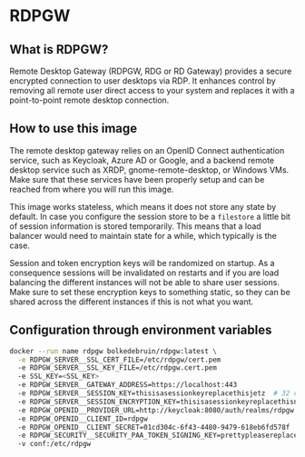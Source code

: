 # RDPGW
## What is RDPGW?
Remote Desktop Gateway (RDPGW, RDG or RD Gateway) provides a secure encrypted connection 
to user desktops via RDP. It enhances control by removing all remote user direct access to 
your system and replaces it with a point-to-point remote desktop connection.

## How to use this image
The remote desktop gateway relies on an OpenID Connect authentication service, such as Keycloak, 
Azure AD or Google, and a backend remote desktop service such as XRDP, gnome-remote-desktop, or
Windows VMs. Make sure that these services have been properly setup and can be reached from
where you will run this image. 

This image works stateless, which means it does not store any state by default. In case you configure
the session store to be a `filestore` a little bit of session information is stored temporarily. This means
that a load balancer would need to maintain state for a while, which typically is the case.

Session and token encryption keys will be randomized on startup. As a consequence sessions will be
invalidated on restarts and if you are load balancing the different instances will not be able to share
user sessions. Make sure to set these encryption keys to something static, so they can be shared 
across the different instances if this is not what you want.

## Configuration through environment variables
```bash
docker --run name rdpgw bolkedebruin/rdpgw:latest \
  -e RDPGW_SERVER__SSL_CERT_FILE=/etc/rdpgw/cert.pem
  -e RDPGW_SERVER__SSL_KEY_FILE=/etc/rdpgw.cert.pem
  -e SSL_KEY=<SSL_KEY>
  -e RDPGW_SERVER__GATEWAY_ADDRESS=https://localhost:443
  -e RDPGW_SERVER__SESSION_KEY=thisisasessionkeyreplacethisjetz  # 32 characters
  -e RDPGW_SERVER__SESSION_ENCRYPTION_KEY=thisisasessionkeyreplacethisnunu # 32 characters
  -e RDPGW_OPENID__PROVIDER_URL=http://keycloak:8080/auth/realms/rdpgw
  -e RDPGW_OPENID__CLIENT_ID=rdpgw
  -e RDPGW_OPENID__CLIENT_SECRET=01cd304c-6f43-4480-9479-618eb6fd578f
  -e RDPGW_SECURITY__SECURITY_PAA_TOKEN_SIGNING_KEY=prettypleasereplacemeinproductio # 32 characters
  -v conf:/etc/rdpgw
```